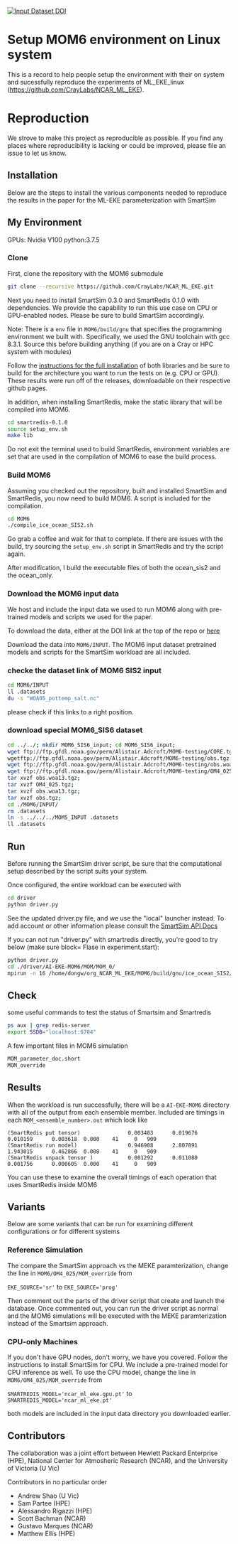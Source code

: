

[![Input Dataset DOI](https://zenodo.org/badge/DOI/10.5281/zenodo.4682270.svg)](https://doi.org/10.5281/zenodo.4682270)

# Setup MOM6 environment on Linux system

This is a record to help people setup the environment with their on system and sucessfully reproduce the experiments of ML_EKE_linux (https://github.com/CrayLabs/NCAR_ML_EKE).

# Reproduction

We strove to make this project as reproducible as possible. If you find any places where
reproducibility is lacking or could be improved, please file an issue to let us know.

## Installation

Below are the steps to install the various components needed to reproduce the
results in the paper for the ML-EKE parameterization with SmartSim

## My Environment
GPUs: Nvidia V100
python:3.7.5

### Clone

First, clone the repository with the MOM6 submodule

```bash
git clone --recursive https://github.com/CrayLabs/NCAR_ML_EKE.git
```
Next you need to install SmartSim 0.3.0 and SmartRedis 0.1.0 with
dependencies. We provide the capability to run this use case on
CPU or GPU-enabled nodes. Please be sure to build SmartSim accordingly.

Note: There is a ``env`` file in ``MOM6/build/gnu`` that specifies
the programming environment we built with. Specifically, we used
the GNU toolchain with gcc 8.3.1. Source this before building 
anything (if you are on a Cray or HPC system with modules)

Follow the [instructions for the full installation](https://www.craylabs.org/build/html/installation.html#full-installation) of
both libraries and be sure to build for the architecture you
want to run the tests on (e.g. CPU or GPU). These results were
run off of the releases, downloadable on their respective github pages.

In addition, when installing SmartRedis, make the static library
that will be compiled into MOM6. 

```bash
cd smartredis-0.1.0
source setup_env.sh
make lib
```

Do not exit the terminal used to build SmartRedis, environment
variables are set that are used in the compilation of MOM6 to
ease the build process.

### Build MOM6

Assuming you checked out the repository, built and installed
SmartSim and SmartRedis, you now need to build MOM6. A script
is included for the compilation.

```bash
cd MOM6
./compile_ice_ocean_SIS2.sh
```
Go grab a coffee and wait for that to complete. If there are issues
with the build, try sourcing the ``setup_env.sh`` script in SmartRedis
and try the script again.

After modification, I build the executable files of both the ocean_sis2 and the ocean_only.


### Download the MOM6 input data

We host and include the input data we used to run MOM6 along with
pre-trained models and scripts we used for the paper.

To download the data, either at the DOI link at the top
of the repo or [here](https://doi.org/10.5281/zenodo.4682270)

Download the data into ``MOM6/INPUT``. The MOM6 input dataset
pretrained models and scripts for the SmartSim workload are all
included.

### checke the dataset link of MOM6 SIS2 input
```bash
cd MOM6/INPUT
ll .datasets
du -s "WOA05_pottemp_salt.nc" 
```
please check if this links to a right position.

### download special MOM6_SIS6 dataset
```bash
cd ../../; mkdir MOM6_SIS6_input; cd MOM6_SIS6_input;
wget ftp://ftp.gfdl.noaa.gov/perm/Alistair.Adcroft/MOM6-testing/CORE.tgz;
wgetftp://ftp.gfdl.noaa.gov/perm/Alistair.Adcroft/MOM6-testing/obs.tgz;
wget ftp://ftp.gfdl.noaa.gov/perm/Alistair.Adcroft/MOM6-testing/obs.woa13.tgz;
wget ftp://ftp.gfdl.noaa.gov/perm/Alistair.Adcroft/MOM6-testing/OM4_025.tgz;
tar xvzf obs.woa13.tgz;
tar xvzf OM4_025.tgz;
tar xvzf obs.woa13.tgz;
tar xvzf obs.tgz;
cd ./MOM6/INPUT/
rm .datasets
ln -s ../../../MOM5_INPUT .datasets
ll .datasets
```


## Run

Before running the SmartSim driver script, be sure that
the computational setup described by the script suits your
system. 

Once configured, the entire workload can be executed with

```bash
cd driver
python driver.py
```
See the updated driver.py file, and we use the "local" launcher instead.
To add account or other information please consult the [SmartSim API Docs](https://www.craylabs.org/build/html/api/smartsim_api.html#smartsim-api)

If you can not run "driver.py" with smartredis directly, you're good to try below (make sure block= Flase in experiment.start):

```bash
python driver.py
cd ./driver/AI-EKE-MOM6/MOM/MOM_0/
mpirun -n 16 /home/dongw/org_NCAR_ML_EKE/MOM6/build/gnu/ice_ocean_SIS2/repro/MOM6
```


## Check
some useful commands to test the status of Smartsim and Smartredis
```bash
ps aux | grep redis-server
export SSDB="localhost:6704"
```

A few important files in MOM6 simulation
```bash
MOM_parameter_doc.short
MOM_override
```

## Results

When the workload is run successfully, there will be a 
``AI-EKE-MOM6`` directory with all of the output from each
ensemble member. Included are timings in each ``MOM_<ensemble_number>.out``
which look like

```text
(SmartRedis put tensor)               0.003483      0.019676      0.010159      0.003618  0.000    41     0   909
(SmartRedis run model)                0.946908      2.807891      1.943015      0.462866  0.008    41     0   909
(SmartRedis unpack tensor )           0.001292      0.011080      0.001756      0.000605  0.000    41     0   909
```
You can use these to examine the overall timings of each operation that uses 
SmartRedis inside MOM6

## Variants

Below are some variants that can be run for examining different
configurations or for different systems

### Reference Simulation

The compare the SmartSim approach vs the MEKE paramterization, 
change the line in ``MOM6/OM4_025/MOM_override`` from

``EKE_SOURCE='sr'``
to 
``EKE_SOURCE='prog'``

Then comment out the parts of the driver script that create
and launch the database. Once commented out, you can run the
driver script as normal and the MOM6 simulations will be
executed with the MEKE paramterization instead of the
Smartsim approach.

### CPU-only Machines

If you don't have GPU nodes, don't worry, we have you covered.
Follow the instructions to install SmartSim for CPU. We include
a pre-trained model for CPU inference as well. To use the CPU
model, change the line in ``MOM6/OM4_025/MOM_override`` from

``SMARTREDIS_MODEL='ncar_ml_eke.gpu.pt'``
to
``SMARTREDIS_MODEL='ncar_ml_eke.pt'``

both models are included in the input data directory you downloaded
earlier.


## Contributors

The collaboration was a joint effort between Hewlett Packard Enterprise (HPE),
National Center for Atmosheric Research (NCAR), and the University of Victoria (U Vic)

Contributors in no particular order

 - Andrew Shao (U Vic)
 - Sam Partee (HPE)
 - Alessandro Rigazzi (HPE)
 - Scott Bachman (NCAR)
 - Gustavo Marques (NCAR)
 - Matthew Ellis (HPE)
